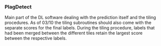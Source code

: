 ### PlagDetect

Main part of the DL software dealing with the prediction itself and the tiling procedures. As of 03/10 the tiling subroutines should also come with the separate scores for the final labels. During the tiling procedure, labels that had been merged between the different tiles retain the largest score between the respective labels.
